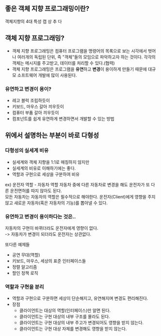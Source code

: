 ## 좋은 객체 지향 프로그래밍이란?

객체지향의 4대 특성
캡
상
추
다

## 객체 지향 프로그래밍?
- 객체 지향 프로그래밍은 컴퓨터 프로그램을 명령어의 목록으로 보는 시각에서 벗어나 여러개의
독립된 단위, 즉 "객체"들의 모임으로 파악하고자 하는 것이다. 각각의 객체는 메시지를 주고받고, 데이터를 처리할 수 있다.(협력)
- 객체 지향 프로그래밍은 프로그램을 **유연**하고 **변경**이 용이하게 만들기 때문에 대규모 소프트웨어 개발에 많이 사용된다.

### **유연**하고 **변경**이 용이?
- 레고 블럭 조립하듯이
- 키보드, 마우스 갈아 끼우듯이
- 컴퓨터 부품 갈아 끼우듯이
- 컴포넌트를 쉽게 유연하게 변경하면서 개발할 수 있는 방법

## 위에서 설명하는 부분이 바로 **다형성**

### 다형성의 실세계 비유
- 실세계와 객체 지향을 1:1로 매칭하지 않지만
- 실세계의 비유로 이해하기에는 좋다.
- 역할과 구현으로 세상을 구분하여 비유

ex) 운전자 역할 - 자동차 역할
자동차 중에 다른 자동차로 변경을 해도 운전자가 또 다른 운전면허를 따지 않아도 된다.   
모든 자동차는 자동차의 역할은 필수적으로 해야한다.
운전자(Client)에게 영향을 주지 않고 새로운 자동차(혹은 자동차의 기능)를 뽑아낼 수 있다.

### **유연**하고 **변경**이 용이하다는 것은..
자동차의 구현이 바뀌더라도 운전자에게 영향이 없다.   
-> 자동차가 변경이 되더라도 운전자는 상관없다.

또다른 예제들
- 공연 무대(역할)
- 키보드, 마우스, 세상의 표준 인터페이스들
- 정렬 알고리즘
- 할인 정책 로직

### 역할과 구현을 분리
- 역할과 구현으로 구분하면 세상이 단순해지고, 유연해지며 변경도 편리해진다.
- 장점
  - 클라이언트는 대상의 역할(인터페이스)만 알면 된다.
  - 클라이언트는 구현 대상의 내부 구조를 몰라도 된다.
  - 클라이언트는 구현 대상의 내부 주고가 변경되어도 영향을 받지 않는다.
  - 클라이언트는 구현 대상 자체를 변경해도 영향을 받지 않는다.





